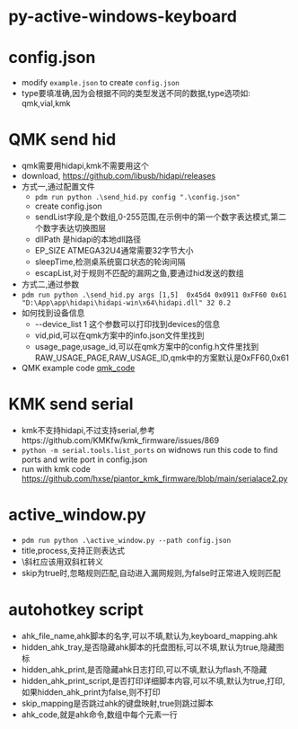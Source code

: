 # py-active-windows-keyboard
# config.json
  * modify `example.json` to create `config.json`
  * type要填准确,因为会根据不同的类型发送不同的数据,type选项如: qmk,vial,kmk
# QMK send hid
  * qmk需要用hidapi,kmk不需要用这个
  * download, https://github.com/libusb/hidapi/releases
  * 方式一,通过配置文件
    * `pdm run python .\send_hid.py config ".\config.json"`
    * create config.json
    * sendList字段,是个数组,0-255范围,在示例中的第一个数字表达模式,第二个数字表达切换图层
    * dllPath 是hidapi的本地dll路径
    * EP_SIZE ATMEGA32U4通常需要32字节大小
    * sleepTime,检测桌系统窗口状态的轮询间隔
    * escapList,对于规则不匹配的漏网之鱼,要通过hid发送的数组
  * 方式二,通过参数
  * `pdm run python .\send_hid.py args [1,5]  0x45d4 0x0911 0xFF60 0x61 "D:\App\app\hidapi\hidapi-win\x64\hidapi.dll" 32 0.2`
  * 如何找到设备信息
    * --device_list 1 这个参数可以打印找到devices的信息
    * vid,pid,可以在qmk方案中的info.json文件里找到
    * usage_page,usage_id,可以在qmk方案中的config.h文件里找到RAW_USAGE_PAGE,RAW_USAGE_ID,qmk中的方案默认是0xFF60,0x61
  * QMK example code  [qmk_code](/example/air40_2023年07月19日.zip)
# KMK send serial
  * kmk不支持hidapi,不过支持serial,参考https://github.com/KMKfw/kmk_firmware/issues/869
  * `python -m serial.tools.list_ports` on widnows run this code to find ports and write port in config.json
  * run with kmk code https://github.com/hxse/piantor_kmk_firmware/blob/main/serialace2.py
# active_window.py
  * `pdm run python .\active_window.py --path config.json`
  * title,process,支持正则表达式
  * \斜杠应该用双斜杠转义
  * skip为true时,忽略规则匹配,自动进入漏网规则,为false时正常进入规则匹配
# autohotkey script
  * ahk_file_name,ahk脚本的名字,可以不填,默认为,keyboard_mapping.ahk
  * hidden_ahk_tray,是否隐藏ahk脚本的托盘图标,可以不填,默认为true,隐藏图标
  * hidden_ahk_print,是否隐藏ahk日志打印,可以不填,默认为flash,不隐藏
  * hidden_ahk_print_script,是否打印详细脚本内容,可以不填,默认为true,打印,如果hidden_ahk_print为false,则不打印
  * skip_mapping是否跳过ahk的键盘映射,true则跳过脚本
  * ahk_code,就是ahk命令,数组中每个元素一行

